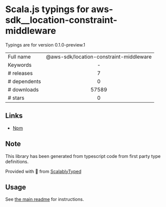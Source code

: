 
# Scala.js typings for aws-sdk__location-constraint-middleware

Typings are for version 0.1.0-preview.1



|                    |                 |
| ------------------ | :-------------: |
| Full name          | @aws-sdk/location-constraint-middleware |
| Keywords           | - |
| # releases         | 7 |
| # dependents       | 0 |
| # downloads        | 57589 |
| # stars            | 0 |

## Links
- [Npm](https://www.npmjs.com/package/%40aws-sdk%2Flocation-constraint-middleware)
    


## Note
This library has been generated from typescript code from first party type definitions.

Provided with :purple_heart: from [ScalablyTyped](https://github.com/oyvindberg/ScalablyTyped)

## Usage
See [the main readme](../../readme.md) for instructions.


